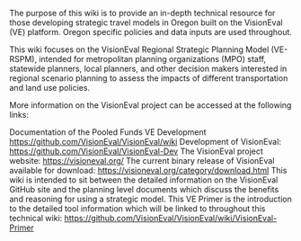 The purpose of this wiki is to provide an in-depth technical resource for those developing strategic travel models in Oregon built on the VisionEval (VE) platform. Oregon specific policies and data inputs are used throughout.

This wiki focuses on the VisionEval Regional Strategic Planning Model (VE-RSPM), intended for metropolitan planning organizations (MPO) staff, statewide planners, local planners, and other decision makers interested in regional scenario planning to assess the impacts of different transportation and land use policies.

More information on the VisionEval project can be accessed at the following links:

Documentation of the Pooled Funds VE Development https://github.com/VisionEval/VisionEval/wiki
Development of VisionEval: https://github.com/VisionEval/VisionEval-Dev
The VisionEval project website: https://visioneval.org/
The current binary release of VisionEval available for download: https://visioneval.org/category/download.html
This wiki is intended to sit between the detailed information on the VisionEval GitHub site and the planning level documents which discuss the benefits and reasoning for using a strategic model.
This VE Primer is the introduction to the detailed tool information which will be linked to throughout this technical wiki: https://github.com/VisionEval/VisionEval/wiki/VisionEval-Primer